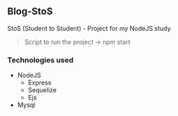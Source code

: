 ## Blog-StoS
StoS (Student to Student) - Project for my NodeJS study 

> Script to run the project -> npm start

### Technologies used
- NodeJS
  - Express
  - Sequelize
  - Ejs
- Mysql
